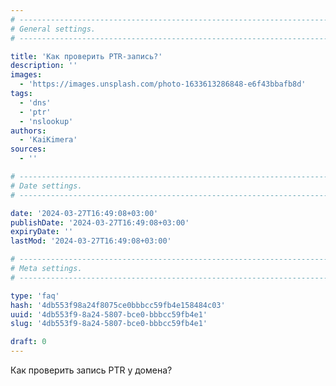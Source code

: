```yaml
---
# -------------------------------------------------------------------------------------------------------------------- #
# General settings.
# -------------------------------------------------------------------------------------------------------------------- #

title: 'Как проверить PTR-запись?'
description: ''
images:
  - 'https://images.unsplash.com/photo-1633613286848-e6f43bbafb8d'
tags:
  - 'dns'
  - 'ptr'
  - 'nslookup'
authors:
  - 'KaiKimera'
sources:
  - ''

# -------------------------------------------------------------------------------------------------------------------- #
# Date settings.
# -------------------------------------------------------------------------------------------------------------------- #

date: '2024-03-27T16:49:08+03:00'
publishDate: '2024-03-27T16:49:08+03:00'
expiryDate: ''
lastMod: '2024-03-27T16:49:08+03:00'

# -------------------------------------------------------------------------------------------------------------------- #
# Meta settings.
# -------------------------------------------------------------------------------------------------------------------- #

type: 'faq'
hash: '4db553f98a24f8075ce0bbbcc59fb4e158484c03'
uuid: '4db553f9-8a24-5807-bce0-bbbcc59fb4e1'
slug: '4db553f9-8a24-5807-bce0-bbbcc59fb4e1'

draft: 0
---
```


Как проверить запись PTR у домена?

<!--more-->
